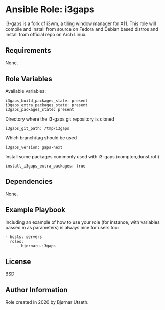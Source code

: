 # Ansible Role: i3gaps

i3-gaps is a fork of i3wm, a tiling window manager for X11. This role will compile and install from source on Fedora and Debian based distros and install from official repo on Arch Linux.


## Requirements

None.

## Role Variables


Available variables:

    i3gaps_build_packages_state: present
    i3gaps_extra_packages_state: present
    i3gaps_packages_state: present

Directory where the i3-gaps git repository is cloned

    i3gaps_git_path: /tmp/i3gaps

Which branch/tag should be used

    i3gaps_version: gaps-next

Install some packages commonly used with i3-gaps (compton,dunst,rofi)

    install_i3gaps_extra_packages: true

## Dependencies

None.

## Example Playbook

Including an example of how to use your role (for instance, with variables passed in as parameters) is always nice for users too:

    - hosts: servers
      roles:
         - bjornaru.i3gaps

## License

BSD

## Author Information

Role created in 2020 by Bjørnar Utseth.
